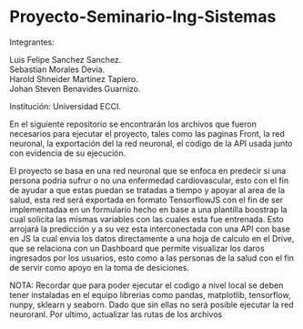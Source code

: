 # Proyecto-Seminario-Ing-Sistemas
Integrantes: 

Luis Felipe Sanchez Sanchez.  
Sebastian Morales Devia.  
Harold Shneider Martinez Tapiero.  
Johan Steven Benavides Guarnizo.    

Institución: Universidad ECCI.    

En el siguiente repositorio se encontrarán los archivos que fueron necesarios para ejecutar el proyecto, tales como las paginas Front, la red neuronal, la exportación del la red neuronal, el codigo de la API usada junto con evidencia de su ejecución.    

El proyecto se basa en una red neuronal que se enfoca en predecir si una persona podria sufrur o no una enfermedad cardiovascular, esto con el fin de ayudar a que estas puedan se tratadas a tiempo y apoyar al area de la salud, esta red será exportada en formato TensorflowJS con el fin de ser implementadaa en un formulario hecho en base a una plantilla boostrap la cual solicita las mismas variables con las cuales esta fue entrenada. Esto arrojará la predicción y a su vez esta interconectada con una API con base en JS la cual envia los datos directamente a una hoja de calculo en el Drive, que se relaciona con un Dashboard que permite visualizar los daros ingresados por los usuarios, esto como a las personas de la salud con el fin de servir como apoyo en la toma de desiciones.    

NOTA: Recordar que para poder ejecutar el codigo a nivel local se deben tener instaladas en el equipo librerias como pandas, matplotlib, tensorflow, nunpy, sklearn y seaborn. Dado que sin ellas no será posible ejecutar la red neuroranl. Por ultimo, actualizar las rutas de los archivos 
